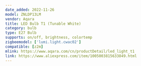 ```yaml
---
date_added: 2022-11-26
model: ZNLDP13LM
vendor: Aqara
title: LED Bulb T1 (Tunable White)
category: bulb
type: E27 Bulb
supports: on/off, brightness, colortemp
zigbeemodel: ['lumi.light.cwac02']
compatible: [z2m]
mlink: https://www.aqara.com/cn/productDetail/led_light_t1
link: https://www.aliexpress.com/item/1005003815633849.html
---
```

